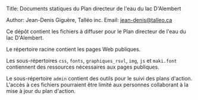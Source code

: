 Title: Documents statiques du Plan directeur de l'eau du lac D'Alembert

Author: Jean-Denis Giguère, Talléo inc.
Email: jean-denis@talleo.ca

Ce dépôt contient les fichiers à diffuser pour le Plan directeur de 
l'eau du lac D'Alembert.

Le répertoire racine contient les pages Web publiques.

Les sous-répertoires `css`, `fonts`, `graphiques_rsvl`, `img`,
`js` et `maki.font` contiennent des ressources nécessaires aux pages
publiques.


Le sous-répertoire `admin` contient des outils pour le suivi
des plans d'action. L'accès à ces fichiers pourraient être limité
aux personnes collaborant à la mise à jour du plan d'action.